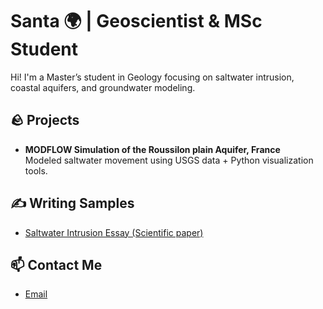# Santa 🌍 | Geoscientist & MSc Student

Hi! I'm a Master’s student in Geology focusing on saltwater intrusion, coastal aquifers, and groundwater modeling.

## 🪨 Projects
- **MODFLOW Simulation of the Roussilon plain Aquifer, France**  
  Modeled saltwater movement using USGS data + Python visualization tools.

## ✍️ Writing Samples
- [Saltwater Intrusion Essay (Scientific paper)](https://github.com/Santa-france/Santa/blob/main/InternshipreportKAMUTI.docx.pdf)

## 📫 Contact Me
- [Email](santakamuti@gmail.com)  
